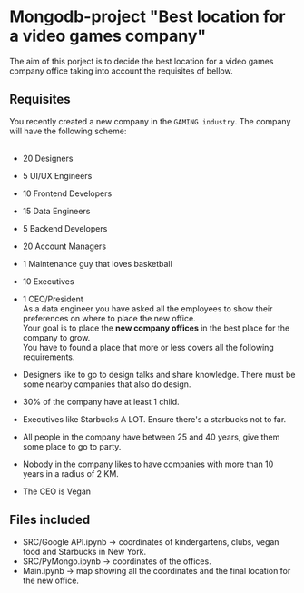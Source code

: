 # Mongodb-project "Best location for a video games company"

The aim of this porject is to decide the best location for a video games company office taking into account the requisites of bellow.  

## Requisites

You recently created a new company in the `GAMING industry`. The company will have the following scheme:  
​
- 20 Designers  
- 5 UI/UX Engineers  
- 10 Frontend Developers  
- 15 Data Engineers  
- 5 Backend Developers  
- 20 Account Managers  
- 1 Maintenance guy that loves basketball  
- 10 Executives  
- 1 CEO/President  
​
As a data engineer you have asked all the employees to show their preferences on where to place the new office.  
Your goal is to place the **new company offices** in the best place for the company to grow.  
You have to found a place that more or less covers all the following requirements.  

- Designers like to go to design talks and share knowledge. There must be some nearby companies that also do design.  
- 30% of the company have at least 1 child.  
- Executives like Starbucks A LOT. Ensure there's a starbucks not to far.  
- All people in the company have between 25 and 40 years, give them some place to go to party.  
- Nobody in the company likes to have companies with more than 10 years in a radius of 2 KM.  
- The CEO is Vegan  

## Files included

- SRC/Google API.ipynb -> coordinates of kindergartens, clubs, vegan food and Starbucks in New York.  
- SRC/PyMongo.ipynb -> coordinates of the offices.  
- Main.ipynb ->  map showing all the coordinates and the final location for the new office.

​
